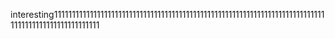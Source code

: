 interesting11111111111111111111111111111111111111111111111111111111111111111111111111111111111111111111111111111
